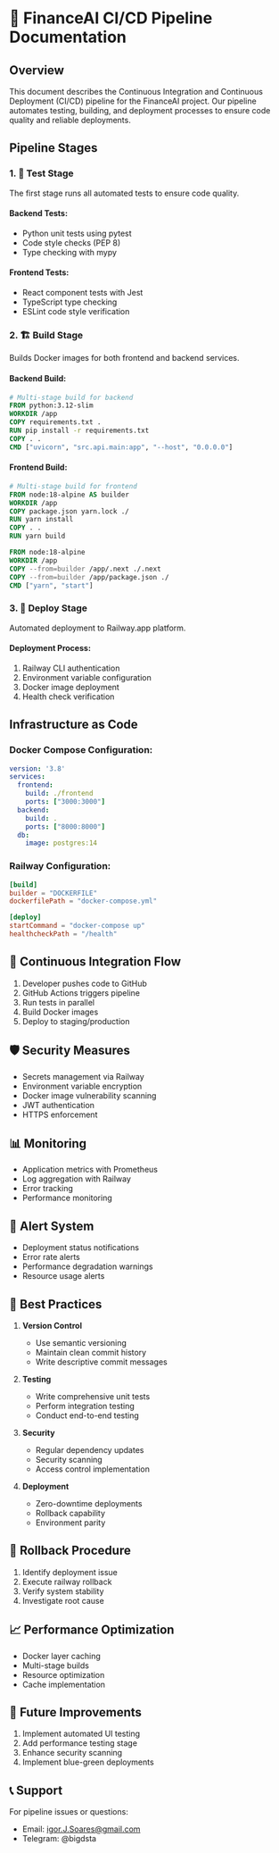 # 🚀 FinanceAI CI/CD Pipeline Documentation

## Overview
This document describes the Continuous Integration and Continuous Deployment (CI/CD) pipeline for the FinanceAI project. Our pipeline automates testing, building, and deployment processes to ensure code quality and reliable deployments.

## Pipeline Stages

### 1. 🧪 Test Stage
The first stage runs all automated tests to ensure code quality.

#### Backend Tests:
- Python unit tests using pytest
- Code style checks (PEP 8)
- Type checking with mypy

#### Frontend Tests:
- React component tests with Jest
- TypeScript type checking
- ESLint code style verification

### 2. 🏗️ Build Stage
Builds Docker images for both frontend and backend services.

#### Backend Build:
```dockerfile
# Multi-stage build for backend
FROM python:3.12-slim
WORKDIR /app
COPY requirements.txt .
RUN pip install -r requirements.txt
COPY . .
CMD ["uvicorn", "src.api.main:app", "--host", "0.0.0.0"]
```

#### Frontend Build:
```dockerfile
# Multi-stage build for frontend
FROM node:18-alpine AS builder
WORKDIR /app
COPY package.json yarn.lock ./
RUN yarn install
COPY . .
RUN yarn build

FROM node:18-alpine
WORKDIR /app
COPY --from=builder /app/.next ./.next
COPY --from=builder /app/package.json ./
CMD ["yarn", "start"]
```

### 3. 🚀 Deploy Stage
Automated deployment to Railway.app platform.

#### Deployment Process:
1. Railway CLI authentication
2. Environment variable configuration
3. Docker image deployment
4. Health check verification

## Infrastructure as Code

### Docker Compose Configuration:
```yaml
version: '3.8'
services:
  frontend:
    build: ./frontend
    ports: ["3000:3000"]
  backend:
    build: .
    ports: ["8000:8000"]
  db:
    image: postgres:14
```

### Railway Configuration:
```toml
[build]
builder = "DOCKERFILE"
dockerfilePath = "docker-compose.yml"

[deploy]
startCommand = "docker-compose up"
healthcheckPath = "/health"
```

## 🔄 Continuous Integration Flow

1. Developer pushes code to GitHub
2. GitHub Actions triggers pipeline
3. Run tests in parallel
4. Build Docker images
5. Deploy to staging/production

## 🛡️ Security Measures

- Secrets management via Railway
- Environment variable encryption
- Docker image vulnerability scanning
- JWT authentication
- HTTPS enforcement

## 📊 Monitoring

- Application metrics with Prometheus
- Log aggregation with Railway
- Error tracking
- Performance monitoring

## 🚨 Alert System

- Deployment status notifications
- Error rate alerts
- Performance degradation warnings
- Resource usage alerts

## 📝 Best Practices

1. **Version Control**
   - Use semantic versioning
   - Maintain clean commit history
   - Write descriptive commit messages

2. **Testing**
   - Write comprehensive unit tests
   - Perform integration testing
   - Conduct end-to-end testing

3. **Security**
   - Regular dependency updates
   - Security scanning
   - Access control implementation

4. **Deployment**
   - Zero-downtime deployments
   - Rollback capability
   - Environment parity

## 🔄 Rollback Procedure

1. Identify deployment issue
2. Execute railway rollback
3. Verify system stability
4. Investigate root cause

## 📈 Performance Optimization

- Docker layer caching
- Multi-stage builds
- Resource optimization
- Cache implementation

## 🎯 Future Improvements

1. Implement automated UI testing
2. Add performance testing stage
3. Enhance security scanning
4. Implement blue-green deployments

## 📞 Support

For pipeline issues or questions:
- Email: igor.J.Soares@gmail.com
- Telegram: @bigdsta
